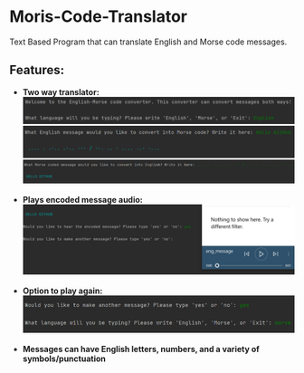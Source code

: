 # Moris-Code-Translator
Text Based Program that can translate English and Morse code messages.
## Features:
  <ul>
  <li><b>Two way translator:</b></li>
  <img src="https://raw.githubusercontent.com/Salsam0de/Moris-Code-Translator/main/Project%20Images/Two Languages.png">
  <img src="https://raw.githubusercontent.com/Salsam0de/Moris-Code-Translator/main/Project%20Images/English to Morse.png">
  <img src="https://raw.githubusercontent.com/Salsam0de/Moris-Code-Translator/main/Project%20Images/Morse to English.png">
  <br><br>
  <li><b>Plays encoded message audio:</b></li>
  <img src="https://raw.githubusercontent.com/Salsam0de/Moris-Code-Translator/main/Project%20Images/Audio.png">
  <br><br>
  <li><b>Option to play again:</b></li>
  <img src="https://raw.githubusercontent.com/Salsam0de/Moris-Code-Translator/main/Project%20Images/Play Again.png">
  <br><br>
  <li><b>Messages can have English letters, numbers, and a variety of symbols/punctuation</b></li>
  </ul>
  
